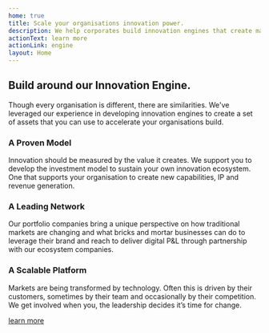 ```yaml
---
home: true
title: Scale your organisations innovation power.
description: We help corporates build innovation engines that create market-scale opportunities and drive digital P&L.
actionText: learn more
actionLink: engine
layout: Home
---
```

<section class="font-sans-serif text-smooth bg-white antialiased leading-normal mx-auto p-4 bg-repeat bg-full" style="background-image: url('/blueprints.svg');">
<div class="bg-repeat bg-full" style="background-image: url('/dot.svg');">
<h1 class="font-serif font-semibold text-4xl py-6 leading-tight text-center">Build around our Innovation
Engine.</h1>
<p class="text-lg text-center max-w-lg mx-auto pb-6">Though every organisation is different, there are
similarities. We've leveraged our experience in developing innovation engines to create a set of assets
that you can use to accelerate your organisations build.</p>
<div class="md:flex md:flex-wrap">
<div class="block bg-white md:flex-1 md:mx-4 py-2 px-4 my-4 mb-8 shadow-green border-2 border-green">
<h3 class="font-serif font-semibold text-2xl py-4 leading-tight">A Proven Model</h3>
<p class="pb-2">Innovation should be measured by the value it creates. We support you to develop the
investment
model to sustain your own innovation ecosystem. One that supports your organisation to create new
capabilities, IP and revenue generation.</p>
</div>
<div class="block bg-white md:flex-1 md:mx-4 py-2 px-4 my-4 mb-8 shadow-green border-2 border-green">
<h3 class="font-serif font-semibold text-2xl py-4 leading-tight">A Leading Network</h3>
<p class="pb-2">Our portfolio companies bring a unique perspective on how traditional markets are
changing and what
bricks and mortar businesses can do to leverage their brand and reach to deliver digital P&L
through partnership with our ecosystem companies.</p>
</div>
<div class="block bg-white md:flex-1 md:mx-4 py-2 px-4 my-4 mb-8 shadow-green border-2 border-green">
<h3 class="font-serif font-semibold text-2xl py-4 leading-tight">A Scalable Platform</h3>
<p class="pb-2">Markets are being transformed by technology. Often this is driven by their customers,
sometimes by
their team and occasionally by their competition. We get involved when you, the leadership decides
it’s time for change.</p>
</div>
</div>
<p class="text-center">
<a href="/engine" class="no-underline font-serif font-semibold text-lg text-blue block bg-white w-64 py-2 px-4 my-4 mb-8 text-center shadow-green border-2 border-green hover:bg-green hover:shadow-white hover:text-white">learn
more</a>
</p>
</div>
</section>